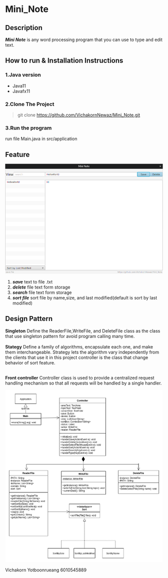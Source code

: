 # Mini_Note
## Description
___Mini Note___ is any word processing program that you can use to type and edit text.
## How to run & Installation Instructions
### 1.Java version
- Java11
- Javafx11<br>

### 2.Clone The Project
>git clone https://github.com/VichakornNewaz/Mini_Note.git

### 3.Run the program
run file Main.java in src/application

## Feature
![MiniNote](/uml/MiniNote.png)

1. ___save___ text to file .txt
2. ___delete___ file text form storage
3. ___search___ file text form storage
4. ___sort file___ sort file by name,size, and last modified(default is sort by last modified)

## Design Pattern

__Singleton__ Define the ReaderFile,WriteFile, and DeleteFile class as the class that use singleton pattern for avoid program calling many time.<br><br>
__Stategy__ Define a family of algorithms, encapsulate each one, and make them interchangeable. Strategy lets the algorithm vary independently from the clients that use it in this project controller is the class that change behavior of sort feature.<br><br>

__Front controller__ Controller class is used to provide a centralized request handling mechanism so that all requests will be handled by a single handler.

![UML](/uml/UML_Diagram.png)

Vichakorn  Yotboonrueang 6010545889


